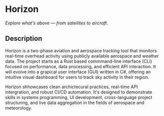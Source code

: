 # Horizon
*Explore what's above — from satellites to aircraft*.

## Description
Horizon is a two-phase aviation and aerospace tracking tool that monitors real-time overhead activity using publicly available aerospace and weather data.
The project starts as a Rust based commmand-line interface (CLI) focused on performance, data processing, and efficient API interaction. It will 
evolve into a grapical user interface (GUI) written in C#, offering an intuitive visual dashboard for users to track sky activity in their region.

Horizon shhowcases clean archictecural practices, real-time API intergration, and robust CI/CD automation. It's designed to demonstrate skills in systems
programming, UI development, cross-language project structuring, and live data aggregation in the fields of aerospace and meteorology.
